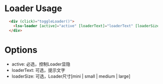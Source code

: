 # Loader Usage

```html
  <div (click)="toggleLoader()">
    <lsu-loader [active]="active" [loaderText]="loaderText" [loaderSize]="loaderSize"></lsu-loader>
  </div>
```

# Options
- active: 必选，控制Loader显隐
- loaderText: 可选，提示文字
- loaderSize: 可选，Loader尺寸[mini | small | medium | large]